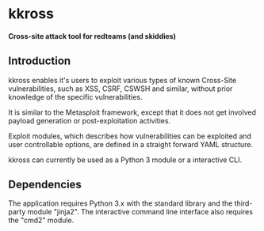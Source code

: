 # kkross
#### Cross-site attack tool for redteams (and skiddies)


## Introduction
kkross enables it's users to exploit various types of known Cross-Site vulnerabilities, such as XSS, CSRF, CSWSH and similar, without prior knowledge of the specific vulnerabilities. 

It is similar to the Metasploit framework, except that it does not get involved payload generation or post-exploitation activities.

Exploit modules, which describes how vulnerabilities can be exploited and user controllable options, are defined in a straight forward YAML structure.

kkross can currently be used as a Python 3 module or a interactive CLI.  


## Dependencies
The application requires Python 3.x with the standard library and the third-party module "jinja2".
The interactive command line interface also requires the "cmd2" module.
